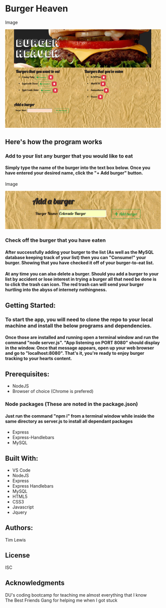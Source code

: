 # Burger Heaven

Image

![alt text](./public/assets/images/burgerHeaven.png "Burger Heaven")

## Here's how the program works

### Add to your list any burger that you would like to eat
#### Simply type the name of the burger into the text box below.  Once you have entered your desired name, click the "+ Add burger" button.  

Image

![alt text](./public/assets/images/add.png "Adding a burger")


### Check off the burger that you have eaten
#### After successfully adding your burger to the list (As well as the MySQL database keeping track of your list) then you can "Consume!" your burger.  Showing that you have checked it off of your burger-to-eat list.

#### At any time you can also delete a burger.  Should you add a burger to your list by accident or lose interest in trying a burger all that need be done is to click the trash can icon.  The red trash can will send your burger hurtling into the abyss of internety nothingness. 


## Getting Started: 
### To start the app, you will need to clone the repo to your local machine and install the below programs and dependencies.
#### Once those are installed and running open a terminal window and run the command "node server.js".  "App listening on PORT 8080" should display in the window.  Once that message appears, open up your web browser and go to "localhost:8080".  That's it, you're ready to enjoy burger tracking to your hearts content.


## Prerequisites: 
* NodeJS
* Browser of choice (Chrome is prefered)


### Node packages (These are noted in the package.json)
#### Just run the command "npm i" from a terminal window while inside the same directory as server.js to install all dependant packages
* Express
* Express-Handlebars
* MySQL



## Built With: 
* VS Code
* NodeJS
* Express
* Express Handlebars
* MySQL
* HTML5
* CSS3
* Javascript
* Jquery


## Authors: 
Tim Lewis


## License
ISC


## Acknowledgments
DU's coding bootcamp for teaching me almost everything that I know<br>
The Best Friends Gang for helping me when I got stuck

